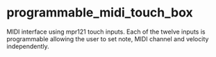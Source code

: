 # programmable_midi_touch_box
MIDI interface using mpr121 touch inputs.  Each of the twelve inputs is programmable allowing the user to set note, MIDI channel and velocity independently.
